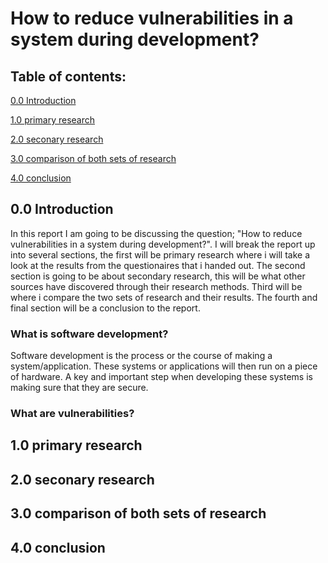 # How to reduce vulnerabilities in a system during development?

## Table of contents:
[0.0 Introduction](https://github.com/s-j-pearce/Reducing-vulnerabilities-/blob/master/README.md#introduction)

[1.0 primary research](https://github.com/s-j-pearce/Reducing-vulnerabilities-/blob/master/README.md#primary-research)

[2.0 seconary research](https://github.com/s-j-pearce/Reducing-vulnerabilities-/blob/master/README.md#seconary-research)

[3.0 comparison of both sets of research](https://github.com/s-j-pearce/Reducing-vulnerabilities-/blob/master/README.md#comparison-of-both-sets-of-research)

[4.0 conclusion](https://github.com/s-j-pearce/Reducing-vulnerabilities-/blob/master/README.md#conclusion)

## 0.0 Introduction
In this report I am going to be discussing the question; "How to reduce vulnerabilities in a system during development?". I will break the report up into several sections, the first will be primary research where i will take a look at the results from the questionaires that i handed out. The second section is going to be about secondary research, this will be what other sources have discovered through their research methods. Third will be where i compare the two sets of research and their results. The fourth and final section will be a conclusion to the report.

### What is software development?
Software development is the process or the course of making a system/application. These systems or applications will then run on a piece of hardware. A key and important step when developing these systems is making sure that they are secure. 
### What are vulnerabilities?

## 1.0 primary research

## 2.0 seconary research

## 3.0 comparison of both sets of research

## 4.0 conclusion
